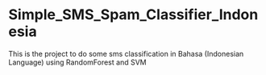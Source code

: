 # Simple_SMS_Spam_Classifier_Indonesia
This is the project to do some sms classification in Bahasa (Indonesian Language) using RandomForest and SVM
